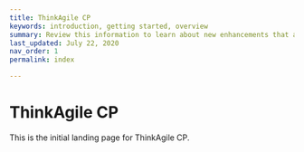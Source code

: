 ```yaml
---
title: ThinkAgile CP
keywords: introduction, getting started, overview
summary: Review this information to learn about new enhancements that are included in each version of ThinkAgile CP.
last_updated: July 22, 2020
nav_order: 1
permalink: index

---
```



# ThinkAgile CP

This is the initial landing page for ThinkAgile CP.



